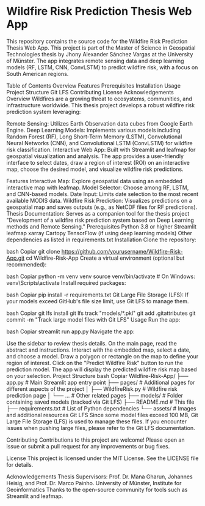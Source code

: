 # Wildfire Risk Prediction Thesis Web App
This repository contains the source code for the Wildfire Risk Prediction Thesis Web App. This project is part of the Master of Science in Geospatial Technologies thesis by Jhony Alexander Sánchez Vargas at the University of Münster. The app integrates remote sensing data and deep learning models (RF, LSTM, CNN, ConvLSTM) to predict wildfire risk, with a focus on South American regions.

Table of Contents
Overview
Features
Prerequisites
Installation
Usage
Project Structure
Git LFS
Contributing
License
Acknowledgements
Overview
Wildfires are a growing threat to ecosystems, communities, and infrastructure worldwide. This thesis project develops a robust wildfire risk prediction system leveraging:

Remote Sensing: Utilizes Earth Observation data cubes from Google Earth Engine.
Deep Learning Models: Implements various models including Random Forest (RF), Long Short-Term Memory (LSTM), Convolutional Neural Networks (CNN), and Convolutional LSTM (ConvLSTM) for wildfire risk classification.
Interactive Web App: Built with Streamlit and leafmap for geospatial visualization and analysis.
The app provides a user-friendly interface to select dates, draw a region of interest (ROI) on an interactive map, choose the desired model, and visualize wildfire risk predictions.

Features
Interactive Map: Explore geospatial data using an embedded interactive map with leafmap.
Model Selector: Choose among RF, LSTM, and CNN-based models.
Date Input: Limits date selection to the most recent available MODIS data.
Wildfire Risk Prediction: Visualizes predictions on a geospatial map and saves outputs (e.g., as NetCDF files for RF predictions).
Thesis Documentation: Serves as a companion tool for the thesis project "Development of a wildfire risk prediction system based on Deep Learning methods and Remote Sensing."
Prerequisites
Python 3.8 or higher
Streamlit
leafmap
xarray
Cartopy
TensorFlow (if using deep learning models)
Other dependencies as listed in requirements.txt
Installation
Clone the repository:

bash
Copiar
git clone https://github.com/yourusername/Wildfire-Risk-App.git
cd Wildfire-Risk-App
Create a virtual environment (optional but recommended):

bash
Copiar
python -m venv venv
source venv/bin/activate  # On Windows: venv\Scripts\activate
Install required packages:

bash
Copiar
pip install -r requirements.txt
Git Large File Storage (LFS):
If your models exceed GitHub's file size limit, use Git LFS to manage them.

bash
Copiar
git lfs install
git lfs track "models/*.pkl"
git add .gitattributes
git commit -m "Track large model files with Git LFS"
Usage
Run the app:

bash
Copiar
streamlit run app.py
Navigate the app:

Use the sidebar to review thesis details.
On the main page, read the abstract and instructions.
Interact with the embedded map, select a date, and choose a model.
Draw a polygon or rectangle on the map to define your region of interest.
Click on the "Predict Wildfire Risk" button to run the prediction model.
The app will display the predicted wildfire risk map based on your selection.
Project Structure
bash
Copiar
Wildfire-Risk-App/
├── app.py                   # Main Streamlit app entry point
├── pages/                   # Additional pages for different aspects of the project
│   ├── WildfireRisk.py      # Wildfire risk prediction page
│   └── ...                  # Other related pages
├── models/                  # Folder containing saved models (tracked via Git LFS)
├── README.md                # This file
├── requirements.txt         # List of Python dependencies
└── assets/                  # Images and additional resources
Git LFS
Since some model files exceed 100 MB, Git Large File Storage (LFS) is used to manage these files. If you encounter issues when pushing large files, please refer to the Git LFS documentation.

Contributing
Contributions to this project are welcome! Please open an issue or submit a pull request for any improvements or bug fixes.

License
This project is licensed under the MIT License. See the LICENSE file for details.

Acknowledgements
Thesis Supervisors:
Prof. Dr. Mana Gharun, Johannes Heisig, and Prof. Dr. Marco Painho.
University of Münster, Institute for Geoinformatics
Thanks to the open-source community for tools such as Streamlit and leafmap.
